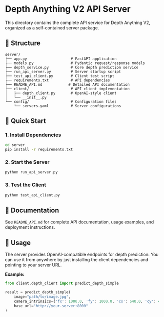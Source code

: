 # Depth Anything V2 API Server

This directory contains the complete API service for Depth Anything V2, organized as a self-contained server package.

## 📁 Structure

```
server/
├── app.py                    # FastAPI application
├── models.py                 # Pydantic request/response models
├── depth_service.py          # Core depth prediction service
├── run_api_server.py         # Server startup script
├── test_api_client.py        # Client test script
├── requirements.txt          # API dependencies
├── README_API.md            # Detailed API documentation
├── client/                   # API client implementation
│   ├── depth_client.py       # OpenAI-style client
│   └── __init__.py
└── config/                   # Configuration files
    └── servers.yaml          # Server configurations
```

## 🚀 Quick Start

### 1. Install Dependencies
```bash
cd server
pip install -r requirements.txt
```

### 2. Start the Server
```bash
python run_api_server.py
```

### 3. Test the Client
```bash
python test_api_client.py
```

## 📖 Documentation

See `README_API.md` for complete API documentation, usage examples, and deployment instructions.

## 🔧 Usage

The server provides OpenAI-compatible endpoints for depth prediction. You can use it from anywhere by just installing the client dependencies and pointing to your server URL.

**Example:**
```python
from client.depth_client import predict_depth_simple

result = predict_depth_simple(
    image="path/to/image.jpg",
    camera_intrinsics={'fx': 1000.0, 'fy': 1000.0, 'cx': 640.0, 'cy': 480.0},
    base_url="http://your-server:8000"
)
``` 